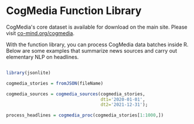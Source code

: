 # CogMedia Function Library

CogMedia's core dataset is available for download on the main site. Please visit [co-mind.org/cogmedia](https://co-mind.org/cogmedia). 

With the function library, you can process CogMedia data batches inside R. Below are some examples that summarize news sources and carry out elementary NLP on headlines.

```R

library(jsonlite)

cogmedia_stories = fromJSON(fileName) 

cogmedia_sources = cogmedia_sources(cogmedia_stories,
                                    dt1='2020-01-01',
                                    dt2='2021-12-31');

process_headlines = cogmedia_proc(cogmedia_stories[1:1000,])

```

